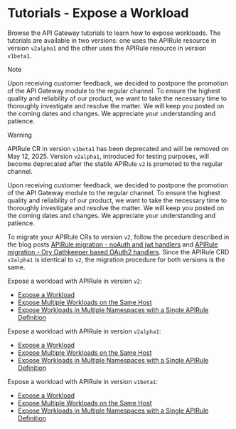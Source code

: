 # Tutorials - Expose a Workload
Browse the API Gateway tutorials to learn how to expose workloads. The tutorials are available in two versions: one uses the APIRule resource in version `v2alpha1` and the other uses the APIRule resource in version `v1beta1`. 

> [!NOTE]
> Upon receiving customer feedback, we decided to postpone the promotion of the API Gateway module to the regular channel. To ensure the highest quality and reliability of our product, we want to take the necessary time to thoroughly investigate and resolve the matter. We will keep you posted on the coming dates and changes. We appreciate your understanding and patience.

> [!WARNING]
> APIRule CR in version `v1beta1` has been deprecated and will be removed on May 12, 2025. Version `v2alpha1`, introduced for testing purposes, will become deprecated after the stable APIRule `v2` is promoted to the regular channel.
> 
> Upon receiving customer feedback, we decided to postpone the promotion of the API Gateway module to the regular channel. To ensure the highest quality and reliability of our product, we want to take the necessary time to thoroughly investigate and resolve the matter. We will keep you posted on the coming dates and changes. We appreciate your understanding and patience.
> 
> To migrate your APIRule CRs to version `v2`, follow the prcedure described in the blog posts [APIRule migration - noAuth and jwt handlers](https://community.sap.com/t5/technology-blogs-by-sap/sap-btp-kyma-runtime-apirule-migration-noauth-and-jwt-handlers/ba-p/13882833) and [APIRule migration - Ory Oathkeeper based OAuth2 handlers](https://community.sap.com/t5/technology-blogs-by-sap/sap-btp-kyma-runtime-apirule-migration-ory-oathkeeper-based-oauth2-handlers/ba-p/13896184). Since the APIRule CRD `v2alpha1` is identical to `v2`, the migration procedure for both versions is the same.

Expose a workload with APIRule in version `v2`:
- [Expose a Workload](./01-40-expose-workload-apigateway.md)
- [Expose Multiple Workloads on the Same Host](./01-41-expose-multiple-workloads.md)
- [Expose Workloads in Multiple Namespaces with a Single APIRule Definition](./01-42-expose-workloads-multiple-namespaces.md)

Expose a workload with APIRule in version `v2alpha1`:
- [Expose a Workload](./v2alpha1/01-40-expose-workload-apigateway.md)
- [Expose Multiple Workloads on the Same Host](./v2alpha1/01-41-expose-multiple-workloads.md)
- [Expose Workloads in Multiple Namespaces with a Single APIRule Definition](./v2alpha1/01-42-expose-workloads-multiple-namespaces.md)

Expose a workload with APIRule in version `v1beta1`:
- [Expose a Workload](./v1beta1-deprecated/01-40-expose-workload-apigateway.md)
- [Expose Multiple Workloads on the Same Host](./v1beta1-deprecated/01-41-expose-multiple-workloads.md)
- [Expose Workloads in Multiple Namespaces with a Single APIRule Definition](./v1beta1-deprecated/01-42-expose-workloads-multiple-namespaces.md)
